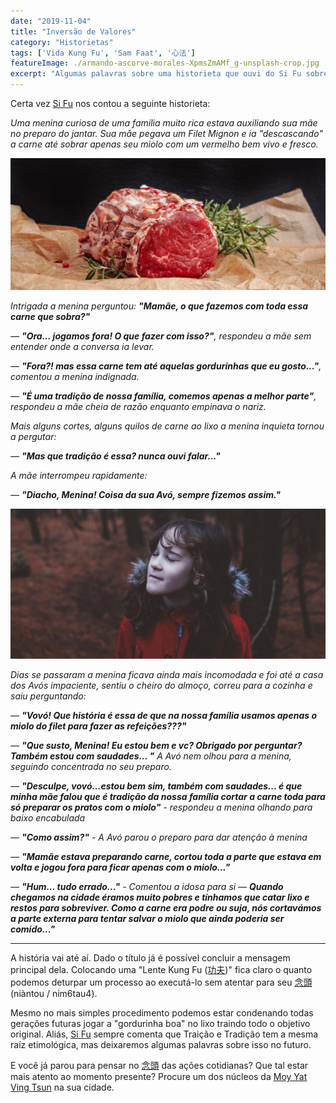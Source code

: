 ```yaml
---
date: "2019-11-04"
title: "Inversão de Valores"
category: "Historietas"
tags: ['Vida Kung Fu', 'Sam Faat', '心法']
featureImage: ./armando-ascorve-morales-XpmsZmAMf_g-unsplash-crop.jpg
excerpt: "Algumas palavras sobre uma historieta que ouvi do Si Fu sobre o processo de inversão de valores"
---
```


Certa vez [Si Fu](http://mestrejuliocamacho.com "Mestre Julio Camacho")  nos contou a seguinte historieta: 

 _Uma menina curiosa de uma família muito rica estava auxiliando sua mãe no preparo do jantar. Sua mãe pegava um Filet Mignon e ia "descascando" a carne até sobrar apenas seu miolo com um vermelho bem vivo e fresco._ 


![Só o medalhão do filet](./wesual-click-DxJvLtab4ak-unsplash-crop.jpg "https://unsplash.com/@wesual")

 
*Intrigada a menina perguntou: __"Mamãe, o que fazemos com toda essa carne que sobra?"__*

 *— __"Ora... jogamos fora! O que fazer com isso?"__, respondeu a mãe sem entender onde a conversa ia levar.*

*— __"Fora?! mas essa carne tem até aquelas gordurinhas que eu gosto..."__, comentou a menina indignada.*

 *— __"É uma tradição de nossa família, comemos apenas a melhor parte"__, respondeu a mãe cheia de razão enquanto empinava o nariz.*
 
 *Mais alguns cortes, alguns quilos de carne ao lixo a menina inquieta tornou a pergutar:*

 *— __"Mas que tradição é essa? nunca ouvi falar..."__*

 *A mãe interrompeu rapidamente:*

 *— __"Diacho, Menina! Coisa da sua Avó, sempre fizemos assim."__*

![Visitando a Vovó](./annie-spratt-s0eeLwNxcns-unsplash-cropped.jpg "https://unsplash.com/@anniespratt")

*Dias se passaram a menina ficava ainda mais incomodada e foi até a casa dos Avós impaciente, sentiu o cheiro do almoço, correu para a cozinha e saiu perguntando:*

*— __"Vovó! Que história é essa de que na nossa família usamos apenas o miolo do filet para fazer as refeições???"__*

*— __"Que susto, Menina! Eu estou bem e vc? Obrigado por perguntar? Também estou com saudades... "__ A Avó nem olhou para a menina, seguindo concentrada no seu preparo.*

*— __"Desculpe, vovó...estou bem sim, também com saudades... é que minha mãe falou que é tradição da nossa família cortar a carne toda para só preparar os pratos com o miolo"__ - respondeu a menina olhando para baixo encabulada*

*— __"Como assim?"__ - A Avó parou o preparo para dar atenção à menina*

*— __"Mamãe estava preparando carne, cortou toda a parte que estava em volta e jogou fora para ficar apenas com o miolo..."__*

*— __"Hum... tudo errado..."__ - Comentou a idosa para si — __Quando chegamos na cidade éramos muito pobres e tínhamos que catar lixo e restos para sobreviver. Como a carne era podre ou suja, nós cortavámos a parte externa para tentar salvar o miolo que ainda poderia ser comido..."__*

<hr />

A história vai até aí. Dado o título já é possível concluir a mensagem principal dela. Colocando uma "Lente Kung Fu ([功夫](https://algumaspalavras.com.br/etimologia-do-termo-kung-fu))" fica claro o quanto podemos deturpar um processo ao executá-lo 
sem atentar para seu [念頭](https://www.mdbg.net/chinese/dictionary?page=worddict&wdrst=0&wdqb=%E5%BF%B5%E9%A0%AD) (niàntou / nim6tau4). 

Mesmo no mais simples procedimento podemos estar condenando todas gerações futuras jogar a "gordurinha boa" no lixo traindo todo o objetivo original. Aliás, [Si Fu](http://mestrejuliocamacho.com "Mestre Julio Camacho")  sempre comenta que Traição e Tradição tem a mesma raíz etimológica, mas deixaremos algumas palavras sobre isso no futuro.

E você já parou para pensar no [念頭](https://www.mdbg.net/chinese/dictionary?page=worddict&wdrst=0&wdqb=%E5%BF%B5%E9%A0%AD) das ações cotidianas? Que tal estar mais atento ao momento presente? Procure um dos núcleos da [Moy Yat Ving Tsun](http://www.myvt-rio.org/) na sua cidade. 




